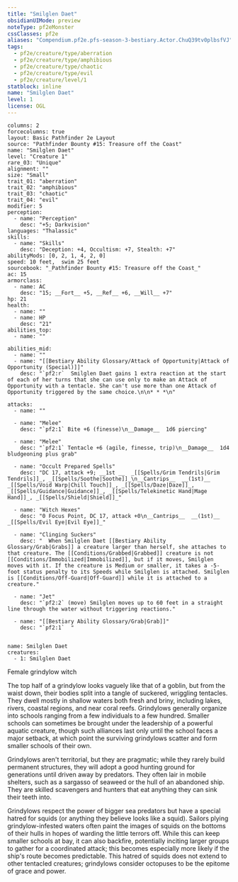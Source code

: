 ```yaml
---
title: "Smilglen Daet"
obsidianUIMode: preview
noteType: pf2eMonster
cssClasses: pf2e
aliases: "Compendium.pf2e.pfs-season-3-bestiary.Actor.ChuQ39tv0plbsfVJ" 
tags:
  - pf2e/creature/type/aberration
  - pf2e/creature/type/amphibious
  - pf2e/creature/type/chaotic
  - pf2e/creature/type/evil
  - pf2e/creature/level/1
statblock: inline
name: "Smilglen Daet"
level: 1
license: OGL
---
```


```statblock
columns: 2
forcecolumns: true
layout: Basic Pathfinder 2e Layout
source: "Pathfinder Bounty #15: Treasure off the Coast"
name: "Smilglen Daet"
level: "Creature 1"
rare_03: "Unique"
alignment: ""
size: "Small"
trait_01: "aberration"
trait_02: "amphibious"
trait_03: "chaotic"
trait_04: "evil"
modifier: 5
perception:
  - name: "Perception"
    desc: "+5; Darkvision"
languages: "Thalassic"
skills:
  - name: "Skills"
    desc: "Deception: +4, Occultism: +7, Stealth: +7"
abilityMods: [0, 2, 1, 4, 2, 0]
speed: 10 feet,  swim 25 feet
sourcebook: "_Pathfinder Bounty #15: Treasure off the Coast_"
ac: 15
armorclass:
  - name: AC
    desc: "15; __Fort__ +5, __Ref__ +6, __Will__ +7"
hp: 21
health:
  - name: ""
  - name: HP
    desc: "21"
abilities_top:
  - name: ""

abilities_mid:
  - name: ""
  - name: "[[Bestiary Ability Glossary/Attack of Opportunity|Attack of Opportunity (Special)]]"
    desc: "`pf2:r`  Smilglen Daet gains 1 extra reaction at the start of each of her turns that she can use only to make an Attack of Opportunity with a tentacle. She can't use more than one Attack of Opportunity triggered by the same choice.\n\n* * *\n"

attacks:
  - name: ""

  - name: "Melee"
    desc: "`pf2:1` Bite +6 (finesse)\n__Damage__  1d6 piercing"

  - name: "Melee"
    desc: "`pf2:1` Tentacle +6 (agile, finesse, trip)\n__Damage__  1d4 bludgeoning plus grab"

  - name: "Occult Prepared Spells"
    desc: "DC 17, attack +9; __1st __  _[[Spells/Grim Tendrils|Grim Tendrils]]_, _[[Spells/Soothe|Soothe]]_\n__Cantrips__  __(1st)__ _[[Spells/Void Warp|Chill Touch]]_, _[[Spells/Daze|Daze]]_, _[[Spells/Guidance|Guidance]]_, _[[Spells/Telekinetic Hand|Mage Hand]]_, _[[Spells/Shield|Shield]]_"

  - name: "Witch Hexes"
    desc: "0 Focus Point, DC 17, attack +0\n__Cantrips__  __(1st)__ _[[Spells/Evil Eye|Evil Eye]]_"

  - name: "Clinging Suckers"
    desc: "  When Smilglen Daet [[Bestiary Ability Glossary/Grab|Grabs]] a creature larger than herself, she attaches to that creature. The [[Conditions/Grabbed|Grabbed]] creature is not [[Conditions/Immobilized|Immobilized]], but if it moves, Smilglen moves with it. If the creature is Medium or smaller, it takes a -5-foot status penalty to its Speeds while Smilglen is attached. Smilglen is [[Conditions/Off-Guard|Off-Guard]] while it is attached to a creature."

  - name: "Jet"
    desc: "`pf2:2` (move) Smilglen moves up to 60 feet in a straight line through the water without triggering reactions."

  - name: "[[Bestiary Ability Glossary/Grab|Grab]]"
    desc: "`pf2:1`  "
 
```

```encounter-table
name: Smilglen Daet
creatures:
  - 1: Smilglen Daet
```


Female grindylow witch

The top half of a grindylow looks vaguely like that of a goblin, but from the waist down, their bodies split into a tangle of suckered, wriggling tentacles. They dwell mostly in shallow waters both fresh and briny, including lakes, rivers, coastal regions, and near coral reefs. Grindylows generally organize into schools ranging from a few individuals to a few hundred. Smaller schools can sometimes be brought under the leadership of a powerful aquatic creature, though such alliances last only until the school faces a major setback, at which point the surviving grindylows scatter and form smaller schools of their own.

Grindylows aren't territorial, but they are pragmatic; while they rarely build permanent structures, they will adopt a good hunting ground for generations until driven away by predators. They often lair in mobile shelters, such as a sargasso of seaweed or the hull of an abandoned ship. They are skilled scavengers and hunters that eat anything they can sink their teeth into.

Grindylows respect the power of bigger sea predators but have a special hatred for squids (or anything they believe looks like a squid). Sailors plying grindylow-infested waters often paint the images of squids on the bottoms of their hulls in hopes of warding the little terrors off. While this can keep smaller schools at bay, it can also backfire, potentially inciting larger groups to gather for a coordinated attack; this becomes especially more likely if the ship's route becomes predictable. This hatred of squids does not extend to other tentacled creatures; grindylows consider octopuses to be the epitome of grace and power.
